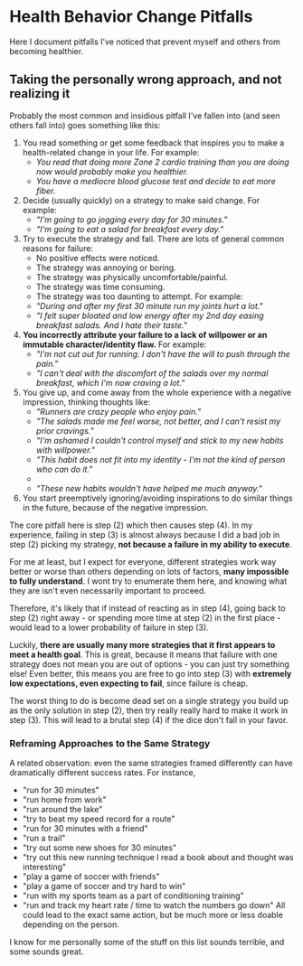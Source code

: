 # Health Behavior Change Pitfalls

Here I document pitfalls I've noticed that prevent myself and others from
becoming healthier.

## Taking the personally wrong approach, and not realizing it

Probably the most common and insidious pitfall I've fallen into (and seen others
fall into) goes something like this:

1. You read something or get some feedback that inspires you to make a
   health-related change in your life.
   For example:
   - _You read that doing more Zone 2 cardio training than you are doing now
     would probably make you healthier._
   - _You have a mediocre blood glucose test and decide to eat more fiber._
2. Decide (usually quickly) on a strategy to make said change.
   For example:
   - _"I'm going to go jogging every day for 30 minutes."_
   - _"I'm going to eat a salad for breakfast every day."_
3. Try to execute the strategy and fail.
   There are lots of general common reasons for failure:
   - No positive effects were noticed.
   - The strategy was annoying or boring.
   - The strategy was physically uncomfortable/painful.
   - The strategy was time consuming.
   - The strategy was too daunting to attempt.
     For example:
   - _"During and after my first 30 minute run my joints hurt a lot."_
   - _"I felt super bloated and low energy after my 2nd day easing breakfast
     salads.
     And I hate their taste."_
4. **You incorrectly attribute your failure to a lack of willpower or an
   immutable character/identity flaw.**  For example:
   - _"I'm not cut out for running.
     I don't have the will to push through the pain."_
   - _"I can't deal with the discomfort of the salads over my normal breakfast,
     which I'm now craving a lot."_
5. You give up, and come away from the whole experience with a negative
   impression, thinking thoughts like:
   - _"Runners are crazy people who enjoy pain."_
   - _"The salads made me feel worse, not better, and I can't resist my prior
     cravings."_
   - _"I'm ashamed I couldn't control myself and stick to my new habits with
     willpower."_
   - _"This habit does not fit into my identity - I'm not the kind of person who
     can do it."_
   - <insert thoughts of self-loathing here>
   - _"These new habits wouldn't have helped me much anyway."_
6. You start preemptively ignoring/avoiding inspirations to do similar things in
   the future, because of the negative impression.

The core pitfall here is step (2) which then causes step (4).
In my experience, failing in step (3) is almost always because I did a bad job
in step (2) picking my strategy, **not because a failure in my ability to
execute**.

For me at least, but I expect for everyone, different strategies work way better
or worse than others depending on lots of factors, **many impossible to fully
understand**.
I wont try to enumerate them here, and knowing what they are isn't even
necessarily important to proceed.

Therefore, it's likely that if instead of reacting as in step (4), going back to
step (2) right away - or spending more time at step (2) in the first place -
would lead to a lower probability of failure in step (3).

Luckily, **there are usually many more strategies that it first appears to meet
a health goal**.
This is great, because it means that failure with one strategy does not mean you
are out of options - you can just try something else!
Even better, this means you are free to go into step (3) with **extremely low
expectations, even expecting to fail**, since failure is cheap.

The worst thing to do is become dead set on a single strategy you build up as
the only solution in step (2), then try really really hard to make it work in
step (3).
This will lead to a brutal step (4) if the dice don't fall in your favor.

### Reframing Approaches to the Same Strategy

A related observation: even the same strategies framed differently can have
dramatically different success rates.
For instance,

 - "run for 30 minutes"
 - "run home from work"
 - "run around the lake"
 - "try to beat my speed record for a route"
 - "run for 30 minutes with a friend"
 - "run a trail"
 - "try out some new shoes for 30 minutes"
 - "try out this new running technique I read a book about and thought was
   interesting"
 - "play a game of soccer with friends"
 - "play a game of soccer and try hard to win"
 - "run with my sports team as a part of conditioning training"
 - "run and track my heart rate / time to watch the numbers go down" All could
   lead to the exact same action, but be much more or less doable depending on
   the person.

I know for me personally some of the stuff on this list sounds terrible, and
some sounds great.
